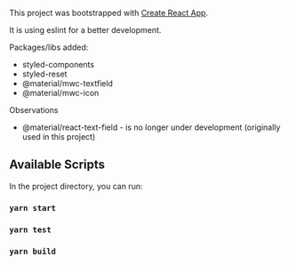This project was bootstrapped with [Create React App](https://github.com/facebook/create-react-app).

It is using eslint for a better development.

Packages/libs added:
- styled-components
- styled-reset
- @material/mwc-textfield
- @material/mwc-icon

Observations
- @material/react-text-field - is no longer under development (originally used in this project)

## Available Scripts

In the project directory, you can run:

### `yarn start`
### `yarn test`
### `yarn build`
